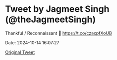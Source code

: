 # Tweet by Jagmeet Singh (@theJagmeetSingh)

Thankful / Reconnaissant 🧡 https://t.co/czaxpfXoUB

Date: 2024-10-14 16:07:27

[Original Tweet](https://x.com/theJagmeetSingh/status/1845858969899647100)
